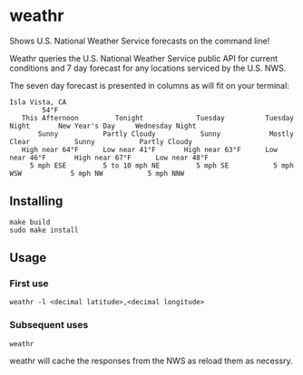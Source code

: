 # weathr
Shows U.S. National Weather Service forecasts on the command line!

Weathr queries the U.S. National Weather Service public API for current 
conditions and 7 day forecast for any locations serviced by the U.S. NWS.

The seven day forecast is presented in columns as will fit on your terminal:
```
Isla Vista, CA
        54°F
   This Afternoon         Tonight             Tuesday          Tuesday Night       New Year's Day     Wednesday Night
       Sunny           Partly Cloudy           Sunny            Mostly Clear           Sunny           Partly Cloudy
   High near 64°F      Low near 41°F       High near 63°F      Low near 46°F       High near 67°F      Low near 48°F
     5 mph ESE         5 to 10 mph NE         5 mph SE           5 mph WSW            5 mph NW           5 mph NNW
```

## Installing

```
make build
sudo make install
```

## Usage

### First use
```
weathr -l <decimal latitude>,<decimal longitude>
```


### Subsequent uses
```
weathr
```

weathr will cache the responses from the NWS as reload them as necessry.

